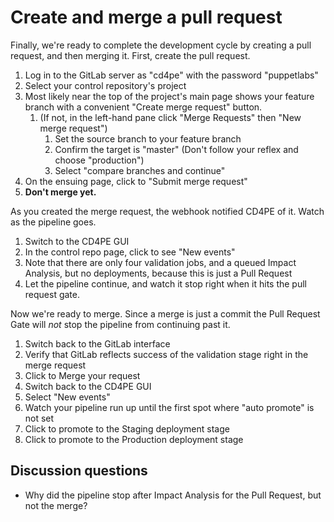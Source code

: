 # Create and merge a pull request

Finally, we're ready to complete the development cycle by creating a pull request, and then merging it.  First, create the pull request.

1. Log in to the GitLab server as "cd4pe" with the password "puppetlabs"
1. Select your control repository's project
1. Most likely near the top of the project's main page shows your feature branch with a convenient "Create merge request" button.
    1. (If not, in the left-hand pane click "Merge Requests" then "New merge request")
        1. Set the source branch to your feature branch
        1. Confirm the target is "master" (Don't follow your reflex and choose "production")
        1. Select "compare branches and continue"
1. On the ensuing page, click to "Submit merge request"
1. **Don't merge yet.**

As you created the merge request, the webhook notified CD4PE of it.  Watch as the pipeline goes.

1. Switch to the CD4PE GUI
1. In the control repo page, click to see "New events"
1. Note that there are only four validation jobs, and a queued Impact Analysis, but no deployments, because this is just a Pull Request
1. Let the pipeline continue, and watch it stop right when it hits the pull request gate.

Now we're ready to merge.  Since a merge is just a commit the Pull Request Gate will *not* stop the pipeline from continuing past it.

1. Switch back to the GitLab interface
1. Verify that GitLab reflects success of the validation stage right in the merge request
1. Click to Merge your request
1. Switch back to the CD4PE GUI
1. Select "New events"
1. Watch your pipeline run up until the first spot where "auto promote" is not set
1. Click to promote to the Staging deployment stage
1. Click to promote to the Production deployment stage

## Discussion questions

* Why did the pipeline stop after Impact Analysis for the Pull Request, but not the merge?
